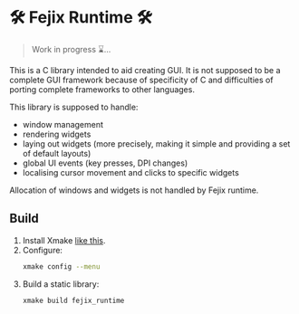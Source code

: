 # 🛠️ Fejix Runtime 🛠️

> Work in progress ⌛...

This is a C library intended to aid creating GUI.
It is not supposed to be a complete GUI framework because of specificity of C
and difficulties of porting complete frameworks to other languages.

This library is supposed to handle:
- window management
- rendering widgets
- laying out widgets (more precisely, making it simple
  and providing a set of default layouts)
- global UI events (key presses, DPI changes)
- localising cursor movement and clicks to specific widgets

Allocation of windows and widgets is not handled by Fejix runtime. 

## Build

1. Install Xmake [like this](https://xmake.io/#/getting_started?id=installation).
2. Configure:
   ```sh
   xmake config --menu
   ```
3. Build a static library:
   ```sh
   xmake build fejix_runtime
   ```